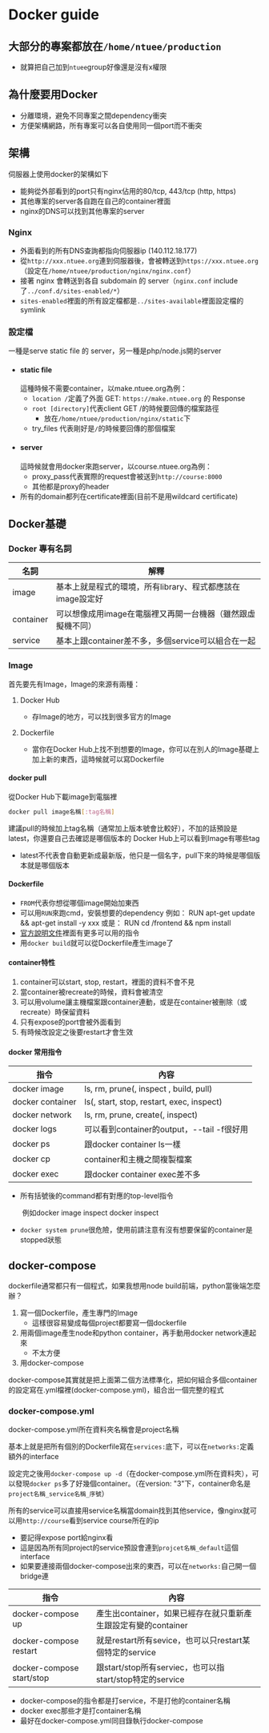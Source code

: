 # Docker guide

## 大部分的專案都放在`/home/ntuee/production`
- 就算把自己加到`ntuee`group好像還是沒有x權限

## 為什麼要用Docker
- 分離環境，避免不同專案之間dependency衝突
- 方便架構網路，所有專案可以各自使用同一個port而不衝突

## 架構
伺服器上使用docker的架構如下
  - 能夠從外部看到的port只有nginx佔用的80/tcp, 443/tcp (http, https)
  - 其他專案的server各自跑在自己的container裡面
  - nginx的DNS可以找到其他專案的server
### Nginx
- 外面看到的所有DNS查詢都指向伺服器ip (140.112.18.177)
- 從`http://xxx.ntuee.org`連到伺服器後，會被轉送到`https://xxx.ntuee.org` （設定在`/home/ntuee/production/nginx/nginx.conf`）
- 接著 nginx 會轉送到各自 subdomain 的 server（`nginx.conf` include了`../conf.d/sites-enabled/*`）
- `sites-enabled`裡面的所有設定檔都是`../sites-available`裡面設定檔的symlink
### 設定檔
一種是serve static file 的 server，另一種是php/node.js開的server
  - #### static file
    這種時候不需要container，以make.ntuee.org為例：
    - `location /`定義了外面 GET: `https://make.ntuee.org` 的 Response
    - `root [directory]`代表client GET /的時候要回傳的檔案路徑
      - 放在`/home/ntuee/production/nginx/static`下
    - try_files 代表剛好是`/`的時候要回傳的那個檔案
  - #### server
    這時候就會用docker來跑server，以course.ntuee.org為例：
    - proxy_pass代表實際的request會被送到`http://course:8000`
    - 其他都是proxy的header
  - 所有的domain都列在certificate裡面(目前不是用wildcard certificate)

## Docker基礎
### Docker 專有名詞

| 名詞      | 解釋                                                        |
| --------- | ----------------------------------------------------------- |
| image     | 基本上就是程式的環境，所有library、程式都應該在image設定好  |
| container | 可以想像成用image在電腦裡又再開一台機器（雖然跟虛擬機不同） |
| service   | 基本上跟container差不多，多個service可以組合在一起          |

### Image

首先要先有Image，Image的來源有兩種：

1. Docker Hub

   - 存Image的地方，可以找到很多官方的Image

2. Dockerfile
  
   - 當你在Docker Hub上找不到想要的Image，你可以在別人的Image基礎上加上新的東西，這時候就可以寫Dockerfile

#### docker pull
從Docker Hub下載image到電腦裡
```bash
docker pull image名稱[:tag名稱]
```
建議pull的時候加上tag名稱（通常加上版本號會比較好），不加的話預設是latest，你還要自己去確認是哪個版本的
Docker Hub上可以看到Image有哪些tag
- latest不代表會自動更新成最新版，他只是一個名字，pull下來的時候是哪個版本就是哪個版本

#### Dockerfile

- `FROM`代表你想從哪個image開始加東西
- 可以用`RUN`來跑cmd，安裝想要的dependency
    例如：
        RUN apt-get update && apt-get install -y xxx
    或是：
        RUN cd /frontend && npm install
- [官方說明文件](https://docs.docker.com/engine/reference/builder/)裡面有更多可以用的指令
- 用`docker build`就可以從Dockerfile產生image了

#### container特性
1. container可以start, stop, restart，裡面的資料不會不見
2. 當container被recreate的時候，資料會被清空
3. 可以用volume讓主機檔案跟container連動，或是在container被刪除（或recreate）時保留資料
4. 只有expose的port會被外面看到
5. 有時候改設定之後要restart才會生效

#### docker 常用指令

| 指令             | 內容                                       |
| ---------------- | ------------------------------------------ |
| docker image     | ls, rm, prune(, inspect , build, pull)     |
| docker container | ls(, start, stop, restart, exec, inspect)  |
| docker network   | ls, rm, prune, create(, inspect)           |
| docker logs      | 可以看到container的output，--tail -f很好用 |
| docker ps        | 跟docker container ls一樣                  |
| docker cp        | container和主機之間複製檔案                |
| docker exec      | 跟docker container exec差不多              |

- 所有括號後的command都有對應的top-level指令

  ​	例如docker image inspect  docker inspect
- `docker system prune`很危險，使用前請注意有沒有想要保留的container是stopped狀態

## docker-compose

dockerfile通常都只有一個程式，如果我想用node build前端，python當後端怎麼辦？

1. 寫一個Dockerfile，產生專門的Image
   - 這樣很容易變成每個project都要寫一個dockerfile
2. 用兩個image產生node和python container，再手動用docker network連起來
   - 不太方便
3. 用docker-compose

docker-compose其實就是把上面第二個方法標準化，把如何組合多個container的設定寫在.yml檔裡(docker-compose.yml)，組合出一個完整的程式

### docker-compose.yml

docker-compose.yml所在資料夾名稱會是project名稱

基本上就是把所有個別的Dockerfile寫在`services:`底下，可以在`networks:`定義額外的interface

設定完之後用`docker-compose up -d`（在docker-compose.yml所在資料夾），可以發現`docker ps`多了好幾個container。（在version: "3"下，container命名是`project名稱_service名稱_序號`）

所有的service可以直接用service名稱當domain找到其他service，像nginx就可以用`http://course`看到service course所在的ip

- 要記得expose port給nginx看
- 這是因為所有同project的service預設會連到`projcet名稱_default`這個interface
- 如果要連接兩個docker-compose出來的東西，可以在`networks:`自己開一個bridge連

| 指令                      | 內容                                                         |
| ------------------------- | ------------------------------------------------------------ |
| docker-compose up         | 產生出container，如果已經存在就只重新產生跟設定有變的container |
| docker-compose restart    | 就是restart所有sevice，也可以只restart某個特定的service      |
| docker-compose start/stop | 跟start/stop所有serviec，也可以指start/stop特定的service     |

- docker-compose的指令都是打service，不是打他的container名稱
- docker exec那些才是打container名稱
- 最好在docker-compose.yml同目錄執行docker-compose